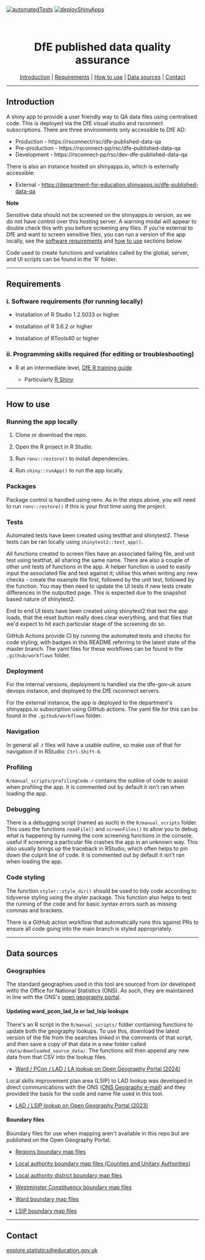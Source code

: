 [![automatedTests](https://github.com/dfe-analytical-services/dfe-published-data-qa/actions/workflows/automatedTests.yaml/badge.svg?branch=master)](https://github.com/dfe-analytical-services/dfe-published-data-qa/actions/workflows/automatedTests.yaml) [![deployShinyApps](https://github.com/dfe-analytical-services/dfe-published-data-qa/actions/workflows/deployShinyApps.yaml/badge.svg?branch=master)](https://github.com/dfe-analytical-services/dfe-published-data-qa/actions/workflows/deployShinyApps.yaml)

<h1 align="center">
  <br>
  DfE published data quality assurance 
  <br>
</h1>

<p align="center">
  <a href="#introduction">Introduction</a> |
  <a href="#requirements">Requirements</a> |
  <a href="#how-to-use">How to use</a> |
  <a href="#data-sources">Data sources</a> |
  <a href="#contact">Contact</a>
</p>

---

## Introduction 

A shiny app to provide a user friendly way to QA data files using centralised code. This is deployed via the DfE visual studio and rsconnect subscriptions. There are three environments only accessible to DfE AD:

- Production - https://rsconnect/rsc/dfe-published-data-qa
- Pre-production - https://rsconnect-pp/rsc/dfe-published-data-qa
- Development - https://rsconnect-pp/rsc/dev-dfe-published-data-qa

There is also an instance hosted on shinyapps.io, which is externally accessible:

- External - https://department-for-education.shinyapps.io/dfe-published-data-qa

**Note**

Sensitive data should not be screened on the shinyapps.io version, as we do not have control over this hosting server. A warning modal will appear to double check this with you before screening any files. If you're external to DfE and want to screen sensitive files, you can run a version of the app locally, see the [software requirements](#requirements) and [how to use](#how-to-use) sections below.

Code used to create functions and variables called by the global, server, and UI scripts can be found in the 'R' folder.

---

## Requirements


### i. Software requirements (for running locally)

- Installation of R Studio 1.2.5033 or higher

- Installation of R 3.6.2 or higher

- Installation of RTools40 or higher

### ii. Programming skills required (for editing or troubleshooting)

- R at an intermediate level, [DfE R training guide](https://dfe-analytical-services.github.io/r-training-course/)

  - Particularly [R Shiny](https://shiny.rstudio.com/)
  
---

## How to use

### Running the app locally

1. Clone or download the repo. 

2. Open the R project in R Studio.

3. Run `renv::restore()` to install dependencies.

4. Run `shiny::runApp()` to run the app locally.

### Packages

Package control is handled using renv. As in the steps above, you will need to run `renv::restore()` if this is your first time using the project.

### Tests

Automated tests have been created using testthat and shinytest2. These tests can be ran locally using `shinytest2::test_app()`. 

All functions created to screen files have an associated failing file, and unit test using testthat, all sharing the same name. There are also a couple of other unit tests of functions in the app. A helper function is used to easily input the associated file and test against it; utilise this when writing any new checks - create the example file first, followed by the unit test, followed by the function. You may then need to update the UI tests if new tests create differences in the outputted page. This is expected due to the snapshot based nature of shinytest2.

End to end UI tests have been created using shinytest2 that test the app loads, that the reset button really does clear everything, and that files that we'd expect to hit each particular stage of the screening do so.

GitHub Actions provide CI by running the automated tests and checks for code styling, with badges in this README referring to the latest state of the master branch. The yaml files for these workflows can be found in the `.github/workflows` folder.

### Deployment

For the internal versions, deployment is handled via the dfe-gov-uk azure devops instance, and deployed to the DfE rsconnect servers.

For the external instance, the app is deployed to the department's shinyapps.io subscription using GitHub actions. The yaml file for this can be found in the `.github/workflows` folder.

### Navigation

In general all .r files will have a usable outline, so make use of that for navigation if in RStudio: `Ctrl-Shift-O`.

### Profiling

`R/manual_scripts/profilingCode.r` contains the outline of code to assist when profiling the app. It is commented out by default it isn't ran when loading the app.

### Debugging

There is a debugging script (named as such) in the `R/manual_scripts` folder. This uses the functions `readFile()` and `screenFiles()` to allow you to debug what is happening by running the core screening functions in the console, useful if screening a particular file crashes the app in an unknown way. This also usually brings up the traceback in RStudio, which often helps to pin down the culprit line of code. It is commented out by default it isn't ran when loading the app.

### Code styling

The function `styler::style_dir()` should be used to tidy code according to tidyverse styling using the styler package. This function also helps to test the running of the code and for basic syntax errors such as missing commas and brackets.

There is a GitHub action workflow that automatically runs this against PRs to ensure all code going into the main branch is styled appropriately.

---

## Data sources

### Geographies

The standard geographies used in this tool are sourced from (or developed with) the Office for National Statistics (ONS). As such, they are maintained in line with the ONS's [open geography portal](https://geoportal.statistics.gov.uk/). 

#### Updating ward_pcon_lad_la or lad_lsip lookups

There's an R script in the `R/manual_scripts/` folder containing functions to update both the geography lookups. To use this, download the latest version of the file from the searches linked in the comments of that script, and then save a copy of that data in a new folder called `/data/downloaded_source_data/`. The functions will then append any new data from that CSV into the lookup files.

* [Ward / PCon / LAD / LA lookup on Open Geography Portal (2024)](https://geoportal.statistics.gov.uk/datasets/62eb9df29a2f4521b5076a419ff9a47e_0/explore)

Local skills improvement plan area (LSIP) to LAD lookup was developed in direct communications with the ONS ([ONS Geography e-mail](mailto:ONS.Geography@ons.gov.uk)) and they provided the basis for the code and name file used in this tool. 

* [LAD / LSIP lookup on Open Geography Portal (2023)](https://geoportal.statistics.gov.uk/datasets/effcab9660fd4375baaed44c2bd23719_0/explore?q=local%20skills%20lad)

#### Boundary files

Boundary files for use when mapping aren't available in this repo but are published on the Open Geography Portal. 

* [Regions boundary map files](https://geoportal.statistics.gov.uk/search?q=BDY_RGN&sort=Title%7Ctitle%7Casc)

* [Local authority boundary map files (Counties and Unitary Authorities)](https://geoportal.statistics.gov.uk/search?q=BDY_CTYUA&sort=Date%20Created%7Ccreated%7Cdesc)

* [Local authority district boundary map files](https://geoportal.statistics.gov.uk/search?q=BDY_LAD&sort=Date%20Created%7Ccreated%7Cdesc)

* [Westminster Constituency boundary map files](https://geoportal.statistics.gov.uk/search?q=BDY_PCON&sort=Date%20Created%7Ccreated%7Cdesc)

* [Ward boundary map files](https://geoportal.statistics.gov.uk/search?q=BDY_WD&sort=Title%7Ctitle%7Casc)

* [LSIP boundary map files](https://geoportal.statistics.gov.uk/search?collection=Dataset&sort=name&tags=all(BDY_LSIP%2CAUG_2023))

---

## Contact

explore.statistics@education.gov.uk
